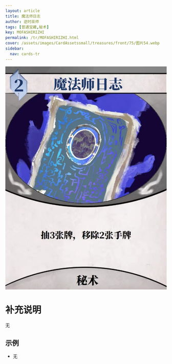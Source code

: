 ```yaml
---
layout: article
title: 魔法师日志
author: 逆时巫师
tags: [普通宝藏,秘术]
key: MOFASHIRIZHI
permalink: /tr/MOFASHIRIZHI.html
cover: /assets/images/CardAssetssmall/treasures/front/75/图片54.webp
sidebar:
  nav: cards-tr
---
```

![](/assets/images/CardAssets/treasures/front/75/图片54.webp)

# 补充说明
无


## 示例
* 无